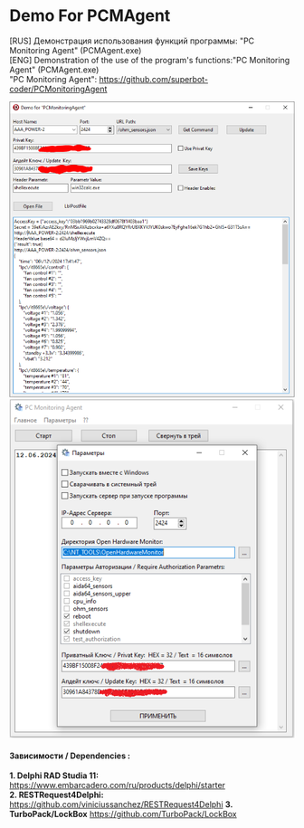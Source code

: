 # **Demo For PCMAgent**
[RUS] Демонстрация использования функций программы: "PC Monitoring Agent" (PCMAgent.exe)  
[ENG] Demonstration of the use of the program's functions:"PC Monitoring Agent" (PCMAgent.exe)  
"PC Monitoring Agent": https://github.com/superbot-coder/PCMonitoringAgent  

![Screenshot](https://github.com/superbot-coder/DemoForPCMAgent/blob/main/images/image01.png "")  
![Screenshot](https://github.com/superbot-coder/DemoForPCMAgent/blob/main/images/image02.png "")

#### Зависимости / Dependencies :
**1. Delphi RAD Studia 11:** https://www.embarcadero.com/ru/products/delphi/starter   
**2. RESTRequest4Delphi:** https://github.com/viniciussanchez/RESTRequest4Delphi
**3. TurboPack/LockBox** https://github.com/TurboPack/LockBox
